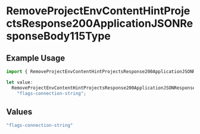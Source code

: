 # RemoveProjectEnvContentHintProjectsResponse200ApplicationJSONResponseBody115Type

## Example Usage

```typescript
import { RemoveProjectEnvContentHintProjectsResponse200ApplicationJSONResponseBody115Type } from "@vercel/sdk/models/operations/removeprojectenv.js";

let value:
  RemoveProjectEnvContentHintProjectsResponse200ApplicationJSONResponseBody115Type =
    "flags-connection-string";
```

## Values

```typescript
"flags-connection-string"
```